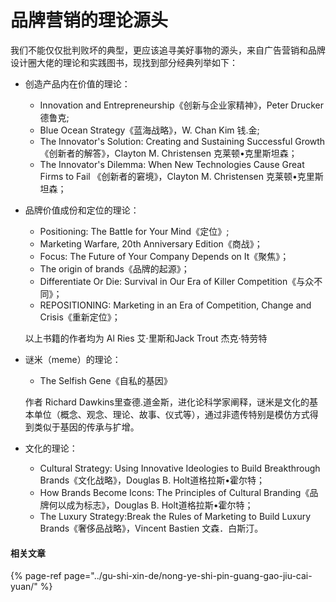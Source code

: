 # 品牌营销的理论源头

我们不能仅仅批判败坏的典型，更应该追寻美好事物的源头，来自广告营销和品牌设计圈大佬的理论和实践图书，现找到部分经典列举如下：



* 创造产品内在价值的理论：
  * Innovation and Entrepreneurship《创新与企业家精神》，Peter Drucker 德鲁克;
  * Blue Ocean Strategy《蓝海战略》，W. Chan Kim 钱.金;
  * The Innovator's Solution: Creating and Sustaining Successful Growth《创新者的解答》，Clayton M. Christensen 克莱顿•克里斯坦森；
  * The Innovator's Dilemma: When New Technologies Cause Great Firms to Fail 《创新者的窘境》，Clayton M. Christensen 克莱顿•克里斯坦森；



* 品牌价值成份和定位的理论：

  * Positioning: The Battle for Your Mind《定位》;
  * Marketing Warfare, 20th Anniversary Edition《商战》；
  * Focus: The Future of Your Company Depends on It《聚焦》；
  * The origin of brands《品牌的起源》；
  * Differentiate Or Die: Survival in Our Era of Killer Competition《与众不同》；
  * REPOSITIONING: Marketing in an Era of Competition, Change and Crisis《重新定位》；

  以上书籍的作者均为 Al Ries 艾·里斯和Jack Trout 杰克·特劳特



* 谜米（meme）的理论：

  * The Selfish Gene《自私的基因》

  作者 Richard Dawkins里查德.道金斯，进化论科学家阐释，谜米是文化的基本单位（概念、观念、理论、故事、仪式等），通过非遗传特别是模仿方式得到类似于基因的传承与扩增。



* 文化的理论：

  * Cultural Strategy: Using Innovative Ideologies to Build Breakthrough Brands《文化战略》，Douglas B. Holt道格拉斯•霍尔特；
  * How Brands Become Icons: The Principles of Cultural Branding《品牌何以成为标志》，Douglas B. Holt道格拉斯•霍尔特；
  * The Luxury Strategy:Break the Rules of Marketing to Build Luxury Brands《奢侈品战略》，Vincent Bastien 文森．白斯汀。

#### 相关文章

{% page-ref page="../gu-shi-xin-de/nong-ye-shi-pin-guang-gao-jiu-cai-yuan/" %}





